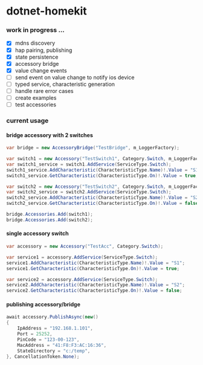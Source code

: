 # dotnet-homekit

### work in progress ...

- [x] mdns discovery 
- [x] hap pairing, publishing
- [x] state persistence
- [x] accessory bridge
- [x] value change events
- [ ] send event on value change to notify ios device
- [ ] typed service, characteristic generation
- [ ] handle rare error cases
- [ ] create examples
- [ ] test accessories

### current usage

#### bridge accessory with 2 switches

```csharp
var bridge = new AccessoryBridge("TestBridge", m_LoggerFactory);

var switch1 = new Accessory("TestSwitch1", Category.Switch, m_LoggerFactory);
var switch1_service = switch1.AddService(ServiceType.Switch);
switch1_service.AddCharacteristic(CharacteristicType.Name)!.Value = "S1";
switch1_service.GetCharacteristic(CharacteristicType.On)!.Value = true;

var switch2 = new Accessory("TestSwitch2", Category.Switch, m_LoggerFactory);
var switch2_service = switch2.AddService(ServiceType.Switch);
switch2_service.AddCharacteristic(CharacteristicType.Name)!.Value = "S2";
switch2_service.GetCharacteristic(CharacteristicType.On)!.Value = false;

bridge.Accessories.Add(switch1);
bridge.Accessories.Add(switch2);
```

#### single accessory switch

```csharp
var accessory = new Accessory("TestAcc", Category.Switch);

var service1 = accessory.AddService(ServiceType.Switch);
service1.AddCharacteristic(CharacteristicType.Name)!.Value = "S1";
service1.GetCharacteristic(CharacteristicType.On)!.Value = true;

var service2 = accessory.AddService(ServiceType.Switch);
service2.AddCharacteristic(CharacteristicType.Name)!.Value = "S2";
service2.GetCharacteristic(CharacteristicType.On)!.Value = false;
```

#### publishing accessory/bridge

```csharp
await accessory.PublishAsync(new()
{
    IpAddress = "192.168.1.101",
    Port = 25252,
    PinCode = "123-00-123",
    MacAddress = "41:F8:F3:AC:16:36",
    StateDirectory = "c:/temp",
}, CancellationToken.None);

```